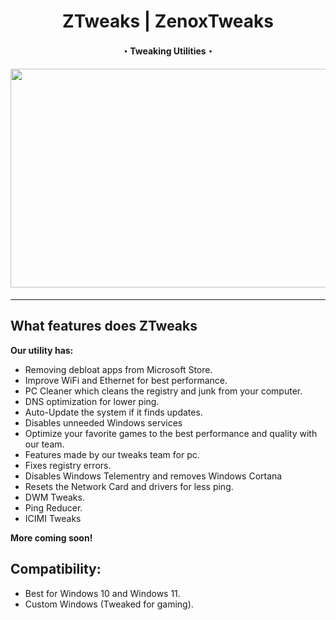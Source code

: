 <div align="center"><h1>ZTweaks | ZenoxTweaks</h1>
<h4>・Tweaking Utilities・<h4>
<img src="https://user-images.githubusercontent.com/108175829/216380546-7f6e68b1-0ff4-48d5-aae8-a280fc3d25e3.png" width="650" height="350">

</div>
<hr>

## What features does ZTweaks
 **Our utility has:**
* Removing debloat apps from Microsoft Store.
* Improve WiFi and Ethernet for best performance.
* PC Cleaner which cleans the registry and junk from your computer.
* DNS optimization for lower ping.
* Auto-Update the system if it finds updates.
* Disables unneeded Windows services
* Optimize your favorite games to the best performance and quality with our team.
* Features made by our tweaks team for pc.
* Fixes registry errors.
* Disables Windows Telementry and removes Windows Cortana
* Resets the Network Card and drivers for less ping.
* DWM Tweaks.
* Ping Reducer.
* ICIMI Tweaks

**More coming soon!**

## Compatibility:
* Best for Windows 10 and Windows 11.
* Custom Windows (Tweaked for gaming).
